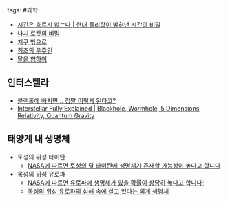 tags: #과학

* [시간은 흐르지 않는다 | 현대 물리학이 밝혀낸 시간의 비밀](https://www.youtube.com/watch?v=U29HZLsUcGg)
* [나치 로켓의 비밀](http://dory.mncast.com/mncHMovie.swf?movieID=10014274820080131174316&skinNum=2)
* [지구 밖으로](http://dory.mncast.com/mncHMovie.swf?movieID=10014274820080131183049&skinNum=2)
* [최초의 우주인](http://dory.mncast.com/mncHMovie.swf?movieID=10014274820080131185347&skinNum=2)
* [달을 향하여](http://dory.mncast.com/mncHMovie.swf?movieID=10014274820080131194953&skinNum=2)

## 인터스텔라
- [블랙홀에 빠지면... 정말 이렇게 된다고?](https://www.youtube.com/watch?v=qKqCwAXXv_c)
-  [Interstellar Fully Explained | Blackhole, Wormhole, 5 Dimensions, Relativity, Quantum Gravity](https://www.youtube.com/watch?v=5XCyK0MvFk8)

## 태양계 내 생명체

- 토성의 위성 타이탄
	- [NASA에 따르면 토성의 달 타이탄에 생명체가 존재할 가능성이 높다고 합니다](https://www.youtube.com/watch?v=NpvmJfrkCOY)
- 목성의 위성 유로파
	- [NASA에 따르면 유로파에 생명체가 있을 확률이 상당히 높다고 합니다!](https://www.youtube.com/watch?v=-GPdbK2979c)
	- [목성의 위성 유로파의 심해 속에 살고 있다는 외계 생명체](https://www.youtube.com/watch?v=fTmzWurGnlU)
